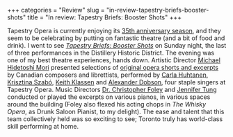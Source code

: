 +++
categories = "Review"
slug = "in-review-tapestry-briefs-booster-shots"
title = "In review: Tapestry Briefs: Booster Shots"
+++

Tapestry Opera is currently enjoying its [35th anniversary season](https://tapestryopera.com/), and they seem to be celebrating by putting on fantastic theatre (and a bit of food and drink). I went to see [*Tapestry Briefs: Booster Shots*](https://tapestryopera.com/boostershots) on Sunday night, the last of three performances in the Distillery Historic District. The evening was one of my best theatre experiences, hands down. Artistic Director [Michael Hidetoshi Mori](https://tapestryopera.com/michael-mori) presented selections of [original opera shorts and excerpts](https://tapestryopera.com/boostershots#program) by Canadian composers and librettists, performed by [Carla Huhtanen](http://www.carlahuhtanen.com/), [Krisztina Szabó](http://www.krisztinaszabo.com/), [Keith Klassen](http://www.keithklassen.com/) and [Alexander Dobson](http://schwalbeandpartners.com/project/alexander-dobson-baritone/), four staple singers at Tapestry Opera. Music Directors [Dr. Christopher Foley](https://learning.rcmusic.ca/glenn-gould-school/programs-and-faculty/classroom-faculty-biographies/dr-christopher-foley) and [Jennifer Tung](https://learning.rcmusic.ca/glenn-gould-school/programs-and-faculty/studio-faculty-biographies/jennifer-tung) conducted or played the excerpts on various pianos, in various spaces around the building (Foley also flexed his acting chops in _The Whisky Opera_, as Drunk Saloon Pianist, to my delight). The ease and talent that this team collectively held was so exciting to see; Toronto truly has world-class skill performing at home.


